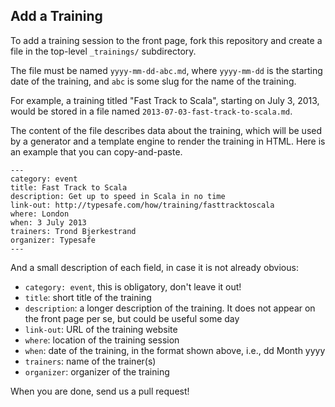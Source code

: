 ## Add a Training

To add a training session to the front page, fork this repository and create a
file in the top-level `_trainings/` subdirectory.

The file must be named `yyyy-mm-dd-abc.md`, where `yyyy-mm-dd` is the starting
date of the training, and `abc` is some slug for the name of the training.

For example, a training titled "Fast Track to Scala", starting on July 3,
2013, would be stored in a file named `2013-07-03-fast-track-to-scala.md`.

The content of the file describes data about the training, which will be used by
a generator and a template engine to render the training in HTML. Here is an
example that you can copy-and-paste.

```
---
category: event
title: Fast Track to Scala
description: Get up to speed in Scala in no time
link-out: http://typesafe.com/how/training/fasttracktoscala
where: London
when: 3 July 2013
trainers: Trond Bjerkestrand
organizer: Typesafe
---
```

And a small description of each field, in case it is not already obvious:

*   `category: event`, this is obligatory, don't leave it out!
*   `title`: short title of the training
*   `description`: a longer description of the training. It does not appear on
    the front page per se, but could be useful some day
*   `link-out`: URL of the training website
*   `where`: location of the training session
*   `when`: date of the training, in the format shown above, i.e., dd Month yyyy
*   `trainers`: name of the trainer(s)
*   `organizer`: organizer of the training

When you are done, send us a pull request!
